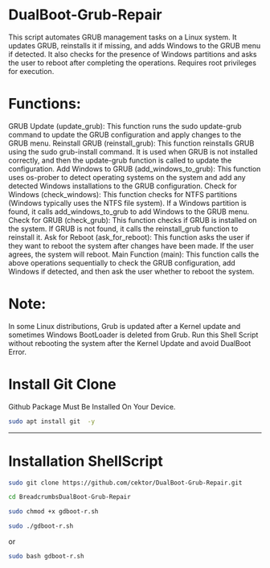 # DualBoot-Grub-Repair
 This script automates GRUB management tasks on a Linux system. It updates GRUB, reinstalls it if missing, and adds Windows to the GRUB menu if detected. It also checks for the presence of Windows partitions and asks the user to reboot after completing the operations. Requires root privileges for execution.

# Functions:
GRUB Update (update_grub): This function runs the sudo update-grub command to update the GRUB configuration and apply changes to the GRUB menu.
Reinstall GRUB (reinstall_grub): This function reinstalls GRUB using the sudo grub-install command. It is used when GRUB is not installed correctly, and then the update-grub function is called to update the configuration.
Add Windows to GRUB (add_windows_to_grub): This function uses os-prober to detect operating systems on the system and add any detected Windows installations to the GRUB configuration.
Check for Windows (check_windows): This function checks for NTFS partitions (Windows typically uses the NTFS file system). If a Windows partition is found, it calls add_windows_to_grub to add Windows to the GRUB menu.
Check for GRUB (check_grub): This function checks if GRUB is installed on the system. If GRUB is not found, it calls the reinstall_grub function to reinstall it.
Ask for Reboot (ask_for_reboot): This function asks the user if they want to reboot the system after changes have been made. If the user agrees, the system will reboot.
Main Function (main): This function calls the above operations sequentially to check the GRUB configuration, add Windows if detected, and then ask the user whether to reboot the system.

# Note:
In some Linux distributions, Grub is updated after a Kernel update and sometimes Windows BootLoader is deleted from Grub. Run this Shell Script without rebooting the system after the Kernel Update and avoid DualBoot Error.

# Install Git Clone 

Github Package Must Be Installed On Your Device.
```bash
sudo apt install git  -y
```

----------------------------------

# Installation ShellScript
```bash
sudo git clone https://github.com/cektor/DualBoot-Grub-Repair.git
```
```bash
cd BreadcrumbsDualBoot-Grub-Repair
```
```bash
sudo chmod +x gdboot-r.sh
```
```bash
sudo ./gdboot-r.sh
```
or

```bash
sudo bash gdboot-r.sh
```

